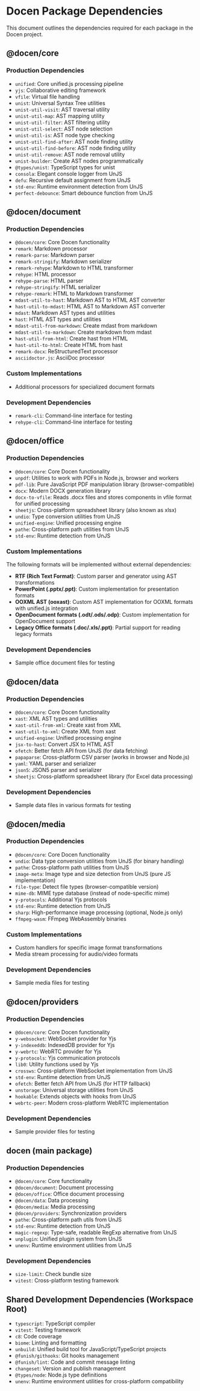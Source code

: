 # Docen Package Dependencies

This document outlines the dependencies required for each package in the Docen project.

## @docen/core

### Production Dependencies

- `unified`: Core unified.js processing pipeline
- `yjs`: Collaborative editing framework
- `vfile`: Virtual file handling
- `unist`: Universal Syntax Tree utilities
- `unist-util-visit`: AST traversal utility
- `unist-util-map`: AST mapping utility
- `unist-util-filter`: AST filtering utility
- `unist-util-select`: AST node selection
- `unist-util-is`: AST node type checking
- `unist-util-find-after`: AST node finding utility
- `unist-util-find-before`: AST node finding utility
- `unist-util-remove`: AST node removal utility
- `unist-builder`: Create AST nodes programmatically
- `@types/unist`: TypeScript types for unist
- `consola`: Elegant console logger from UnJS
- `defu`: Recursive default assignment from UnJS
- `std-env`: Runtime environment detection from UnJS
- `perfect-debounce`: Smart debounce function from UnJS

## @docen/document

### Production Dependencies

- `@docen/core`: Core Docen functionality
- `remark`: Markdown processor
- `remark-parse`: Markdown parser
- `remark-stringify`: Markdown serializer
- `remark-rehype`: Markdown to HTML transformer
- `rehype`: HTML processor
- `rehype-parse`: HTML parser
- `rehype-stringify`: HTML serializer
- `rehype-remark`: HTML to Markdown transformer
- `mdast-util-to-hast`: Markdown AST to HTML AST converter
- `hast-util-to-mdast`: HTML AST to Markdown AST converter
- `mdast`: Markdown AST types and utilities
- `hast`: HTML AST types and utilities
- `mdast-util-from-markdown`: Create mdast from markdown
- `mdast-util-to-markdown`: Create markdown from mdast
- `hast-util-from-html`: Create hast from HTML
- `hast-util-to-html`: Create HTML from hast
- `remark-docx`: ReStructuredText processor
- `asciidoctor.js`: AsciiDoc processor

### Custom Implementations

- Additional processors for specialized document formats

### Development Dependencies

- `remark-cli`: Command-line interface for testing
- `rehype-cli`: Command-line interface for testing

## @docen/office

### Production Dependencies

- `@docen/core`: Core Docen functionality
- `unpdf`: Utilities to work with PDFs in Node.js, browser and workers
- `pdf-lib`: Pure JavaScript PDF manipulation library (browser-compatible)
- `docx`: Modern DOCX generation library
- `docx-to-vfile`: Reads .docx files and stores components in vfile format for unified processing
- `sheetjs`: Cross-platform spreadsheet library (also known as xlsx)
- `undio`: Type conversion utilities from UnJS
- `unified-engine`: Unified processing engine
- `pathe`: Cross-platform path utilities from UnJS
- `std-env`: Runtime detection from UnJS

### Custom Implementations

The following formats will be implemented without external dependencies:

- **RTF (Rich Text Format)**: Custom parser and generator using AST transformations
- **PowerPoint (.pptx/.ppt)**: Custom implementation for presentation formats
- **OOXML AST (ooxast)**: Custom AST implementation for OOXML formats with unified.js integration
- **OpenDocument formats (.odt/.ods/.odp)**: Custom implementation for OpenDocument support
- **Legacy Office formats (.doc/.xls/.ppt)**: Partial support for reading legacy formats

### Development Dependencies

- Sample office document files for testing

## @docen/data

### Production Dependencies

- `@docen/core`: Core Docen functionality
- `xast`: XML AST types and utilities
- `xast-util-from-xml`: Create xast from XML
- `xast-util-to-xml`: Create XML from xast
- `unified-engine`: Unified processing engine
- `jsx-to-hast`: Convert JSX to HTML AST
- `ofetch`: Better fetch API from UnJS (for data fetching)
- `papaparse`: Cross-platform CSV parser (works in browser and Node.js)
- `yaml`: YAML parser and serializer
- `json5`: JSON5 parser and serializer
- `sheetjs`: Cross-platform spreadsheet library (for Excel data processing)

### Development Dependencies

- Sample data files in various formats for testing

## @docen/media

### Production Dependencies

- `@docen/core`: Core Docen functionality
- `undio`: Data type conversion utilities from UnJS (for binary handling)
- `pathe`: Cross-platform path utilities from UnJS
- `image-meta`: Image type and size detection from UnJS (pure JS implementation)
- `file-type`: Detect file types (browser-compatible version)
- `mime-db`: MIME type database (instead of node-specific mime)
- `y-protocols`: Additional Yjs protocols
- `std-env`: Runtime detection from UnJS
- `sharp`: High-performance image processing (optional, Node.js only)
- `ffmpeg-wasm`: FFmpeg WebAssembly binaries

### Custom Implementations

- Custom handlers for specific image format transformations
- Media stream processing for audio/video formats

### Development Dependencies

- Sample media files for testing

## @docen/providers

### Production Dependencies

- `@docen/core`: Core Docen functionality
- `y-websocket`: WebSocket provider for Yjs
- `y-indexeddb`: IndexedDB provider for Yjs
- `y-webrtc`: WebRTC provider for Yjs
- `y-protocols`: Yjs communication protocols
- `lib0`: Utility functions used by Yjs
- `crossws`: Cross-platform WebSocket implementation from UnJS
- `std-env`: Runtime detection from UnJS
- `ofetch`: Better fetch API from UnJS (for HTTP fallback)
- `unstorage`: Universal storage utilities from UnJS
- `hookable`: Extends objects with hooks from UnJS
- `webrtc-peer`: Modern cross-platform WebRTC implementation

### Development Dependencies

- Sample provider files for testing

## docen (main package)

### Production Dependencies

- `@docen/core`: Core functionality
- `@docen/document`: Document processing
- `@docen/office`: Office document processing
- `@docen/data`: Data processing
- `@docen/media`: Media processing
- `@docen/providers`: Synchronization providers
- `pathe`: Cross-platform path utils from UnJS
- `std-env`: Runtime detection from UnJS
- `magic-regexp`: Type-safe, readable RegExp alternative from UnJS
- `unplugin`: Unified plugin system from UnJS
- `unenv`: Runtime environment utilities from UnJS

### Development Dependencies

- `size-limit`: Check bundle size
- `vitest`: Cross-platform testing framework

## Shared Development Dependencies (Workspace Root)

- `typescript`: TypeScript compiler
- `vitest`: Testing framework
- `c8`: Code coverage
- `biome`: Linting and formatting
- `unbuild`: Unified build tool for JavaScript/TypeScript projects
- `@funish/githooks`: Git hooks management
- `@funish/lint`: Code and commit message linting
- `changeset`: Version and publish management
- `@types/node`: Node.js type definitions
- `unenv`: Runtime environment utilities for cross-platform compatibility

